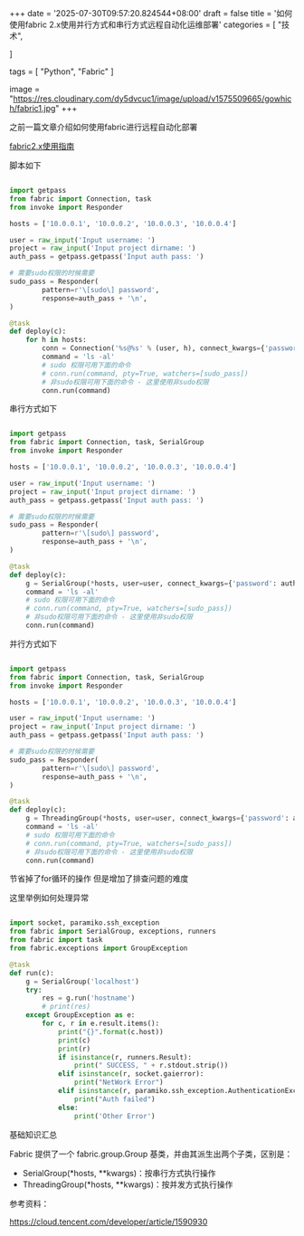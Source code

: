 +++
date = '2025-07-30T09:57:20.824544+08:00'
draft = false
title = '如何使用fabric 2.x使用并行方式和串行方式远程自动化运维部署'
categories = [
    "技术",

]

tags = [
    "Python",
    "Fabric"
]

image = "https://res.cloudinary.com/dy5dvcuc1/image/upload/v1575509665/gowhich/fabric1.jpg"
+++

之前一篇文章介绍如何使用fabric进行远程自动化部署

[fabric2.x使用指南](https://www.walkerfree.com/article/183)

脚本如下

```python

import getpass
from fabric import Connection, task
from invoke import Responder

hosts = ['10.0.0.1', '10.0.0.2', '10.0.0.3', '10.0.0.4']

user = raw_input('Input username: ')
project = raw_input('Input project dirname: ')
auth_pass = getpass.getpass('Input auth pass: ')

# 需要sudo权限的时候需要
sudo_pass = Responder(
        pattern=r'\[sudo\] password',
        response=auth_pass + '\n',
)

@task
def deploy(c):
    for h in hosts:
        conn = Connection('%s@%s' % (user, h), connect_kwargs={'password': auth_pass})
        command = 'ls -al'
        # sudo 权限可用下面的命令
        # conn.run(command, pty=True, watchers=[sudo_pass])
        # 非sudo权限可用下面的命令 - 这里使用非sudo权限
        conn.run(command)
```

串行方式如下

```python

import getpass
from fabric import Connection, task, SerialGroup
from invoke import Responder

hosts = ['10.0.0.1', '10.0.0.2', '10.0.0.3', '10.0.0.4']

user = raw_input('Input username: ')
project = raw_input('Input project dirname: ')
auth_pass = getpass.getpass('Input auth pass: ')

# 需要sudo权限的时候需要
sudo_pass = Responder(
        pattern=r'\[sudo\] password',
        response=auth_pass + '\n',
)

@task
def deploy(c):
    g = SerialGroup(*hosts, user=user, connect_kwargs={'password': auth_pass})
    command = 'ls -al'
    # sudo 权限可用下面的命令
    # conn.run(command, pty=True, watchers=[sudo_pass])
    # 非sudo权限可用下面的命令 - 这里使用非sudo权限
    conn.run(command)
```

并行方式如下

```py

import getpass
from fabric import Connection, task, SerialGroup
from invoke import Responder

hosts = ['10.0.0.1', '10.0.0.2', '10.0.0.3', '10.0.0.4']

user = raw_input('Input username: ')
project = raw_input('Input project dirname: ')
auth_pass = getpass.getpass('Input auth pass: ')

# 需要sudo权限的时候需要
sudo_pass = Responder(
        pattern=r'\[sudo\] password',
        response=auth_pass + '\n',
)

@task
def deploy(c):
    g = ThreadingGroup(*hosts, user=user, connect_kwargs={'password': auth_pass})
    command = 'ls -al'
    # sudo 权限可用下面的命令
    # conn.run(command, pty=True, watchers=[sudo_pass])
    # 非sudo权限可用下面的命令 - 这里使用非sudo权限
    conn.run(command)
```

节省掉了for循环的操作 但是增加了排查问题的难度

这里举例如何处理异常

```python

import socket, paramiko.ssh_exception
from fabric import SerialGroup, exceptions, runners
from fabric import task
from fabric.exceptions import GroupException

@task
def run(c):
    g = SerialGroup('localhost')
    try:
        res = g.run('hostname')
        # print(res)
    except GroupException as e:
        for c, r in e.result.items():
            print("{}".format(c.host))
            print(c)
            print(r)
            if isinstance(r, runners.Result):
                print(" SUCCESS, " + r.stdout.strip())
            elif isinstance(r, socket.gaierror):
                print("NetWork Error")
            elif isinstance(r, paramiko.ssh_exception.AuthenticationException):
                print("Auth failed")
            else:
                print('Other Error')
```

基础知识汇总

Fabric 提供了一个 fabric.group.Group 基类，并由其派生出两个子类，区别是：

* SerialGroup(\*hosts, \*\*kwargs)：按串行方式执行操作
* ThreadingGroup(\*hosts, \*\*kwargs)：按并发方式执行操作

参考资料：

https://cloud.tencent.com/developer/article/1590930
